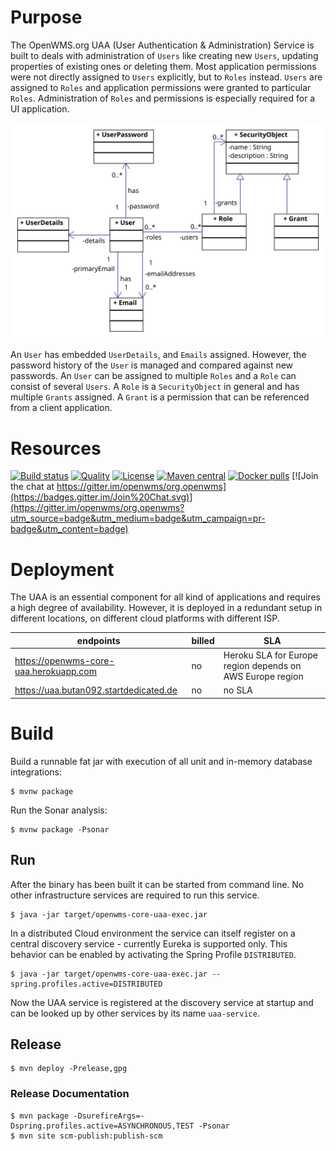 # Purpose
The OpenWMS.org UAA (User Authentication & Administration) Service is built to deals with administration of `Users` like creating new
`Users`, updating properties of existing ones or deleting them. Most application permissions were not directly assigned to `Users`
explicitly, but to `Roles` instead. `Users` are assigned to `Roles` and application permissions were granted to particular `Roles`.
Administration of `Roles` and permissions is especially required for a UI application.

![classes][1]

An `User` has embedded `UserDetails`, and `Emails` assigned. However, the password history of the `User` is managed and compared against new
passwords. An `User` can be assigned to multiple `Roles` and a `Role` can consist of several `Users`. A `Role` is a `SecurityObject` in
general and has multiple `Grants` assigned. A `Grant` is a permission that can be referenced from a client application.

# Resources
[![Build status](https://github.com/openwms/org.openwms.core.uaa/actions/workflows/master-build.yml/badge.svg)](https://github.com/openwms/org.openwms.core.uaa/actions/workflows/master-build.yml)
[![Quality](https://sonarcloud.io/api/project_badges/measure?project=org.openwms:org.openwms.core.uaa&metric=alert_status)](https://sonarcloud.io/dashboard?id=org.openwms:org.openwms.core.uaa)
[![License](https://img.shields.io/badge/License-Apache%202.0-blue.svg)](LICENSE)
[![Maven central](https://img.shields.io/maven-central/v/org.openwms/org.openwms.core.uaa)](https://search.maven.org/search?q=a:org.openwms.core.uaa)
[![Docker pulls](https://img.shields.io/docker/pulls/openwms/org.openwms.core.uaa)](https://hub.docker.com/r/openwms/org.openwms.core.uaa)
[![Join the chat at https://gitter.im/openwms/org.openwms](https://badges.gitter.im/Join%20Chat.svg)](https://gitter.im/openwms/org.openwms?utm_source=badge&utm_medium=badge&utm_campaign=pr-badge&utm_content=badge)

# Deployment
The UAA is an essential component for all kind of applications and requires a high degree of availability. However, it is deployed in a
redundant setup in different locations, on different cloud platforms with different ISP.

| endpoints | billed | SLA |
| --------- | ------ | --- |
| https://openwms-core-uaa.herokuapp.com | no | Heroku SLA for Europe region depends on AWS Europe region | 
| https://uaa.butan092.startdedicated.de | no | no SLA |

# Build
Build a runnable fat jar with execution of all unit and in-memory database integrations:

```
$ mvnw package
```

Run the Sonar analysis:

```
$ mvnw package -Psonar
```

## Run
After the binary has been built it can be started from command line. No other infrastructure services are required to run this service.

```
$ java -jar target/openwms-core-uaa-exec.jar
```

In a distributed Cloud environment the service can itself register on a central discovery service - currently Eureka is supported only. This
behavior can be enabled by activating the Spring Profile `DISTRIBUTED`.

```
$ java -jar target/openwms-core-uaa-exec.jar --spring.profiles.active=DISTRIBUTED
```

Now the UAA service is registered at the discovery service at startup and can be looked up by other services by its name `uaa-service`.

## Release
```
$ mvn deploy -Prelease,gpg
```

### Release Documentation
```
$ mvn package -DsurefireArgs=-Dspring.profiles.active=ASYNCHRONOUS,TEST -Psonar
$ mvn site scm-publish:publish-scm
```

[1]: images/ClassDiagram.svg
